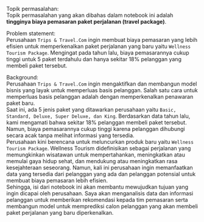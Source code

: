 Topik permasalahan:<br>
Topik permasalahan yang akan dibahas dalam notebook ini adalah **tingginya biaya pemasaran paket perjalanan (travel package)**.<br>

Problem statement: <br>
Perusahaan `Trips & Travel.Com` ingin membuat biaya pemasaran yang lebih efisien untuk memperkenalkan paket perjalanan yang baru yaitu `Wellness Tourism Package`. Mengingat pada tahun lalu, biaya pemasarannya cukup tinggi untuk 5 paket terdahulu dan hanya sekitar 18% pelanggan yang membeli paket tersebut.<br>

Background: <br>
Perusahaan `Trips & Travel.Com` ingin mengaktifkan dan membangun model bisnis yang layak untuk memperluas basis pelanggan. Salah satu cara untuk memperluas basis pelanggan adalah dengan memperkenalkan penawaran paket baru. <br>
Saat ini, ada 5 jenis paket yang ditawarkan perusahaan yaitu `Basic, Standard, Deluxe, Super Deluxe, dan King`. Berdasarkan data tahun lalu, kami mengamati bahwa sekitar 18% pelanggan membeli paket tersebut. Namun, biaya pemasarannya cukup tinggi karena pelanggan dihubungi secara acak tanpa melihat informasi yang tersedia.<br>
Perusahaan kini berencana untuk meluncurkan produk baru yaitu `Wellness Tourism Package`. Wellness Tourism didefinisikan sebagai perjalanan yang memungkinkan wisatawan untuk mempertahankan, meningkatkan atau memulai gaya hidup sehat, dan mendukung atau meningkatkan rasa kesejahteraan seseorang. Namun, kali ini perusahaan ingin memanfaatkan data yang tersedia dari pelanggan yang ada dan pelanggan potensial untuk membuat biaya pemasaran lebih efisien.<br>
Sehingga, isi dari notebook ini akan membantu mewujudkan tujuan yang ingin dicapai oleh perusahaan. Saya akan menganalisis data dan informasi pelanggan untuk memberikan rekomendasi kepada tim pemasaran serta membangun model untuk memprediksi calon pelanggan yang akan membeli paket perjalanan yang baru diperkenalkan.
